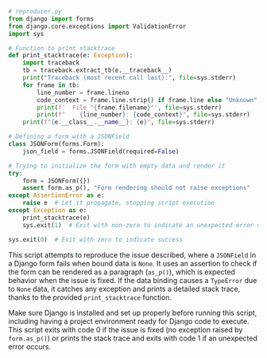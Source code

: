 ```python
# reproducer.py
from django import forms
from django.core.exceptions import ValidationError
import sys

# Function to print stacktrace
def print_stacktrace(e: Exception):
    import traceback
    tb = traceback.extract_tb(e.__traceback__)
    print("Traceback (most recent call last):", file=sys.stderr)
    for frame in tb:
        line_number = frame.lineno
        code_context = frame.line.strip() if frame.line else "Unknown"
        print(f'  File "{frame.filename}"', file=sys.stderr)
        print(f"    {line_number}: {code_context}", file=sys.stderr)
    print(f"{e.__class__.__name__}: {e}", file=sys.stderr)

# Defining a form with a JSONField
class JSONForm(forms.Form):
    json_field = forms.JSONField(required=False)

# Trying to initialize the form with empty data and render it
try:
    form = JSONForm({})
    assert form.as_p(), "Form rendering should not raise exceptions"
except AssertionError as e:
    raise e  # Let it propagate, stopping script execution
except Exception as e:
    print_stacktrace(e)
    sys.exit(1)  # Exit with non-zero to indicate an unexpected error occurred

sys.exit(0)  # Exit with zero to indicate success
```

This script attempts to reproduce the issue described, where a `JSONField` in a Django form fails when bound data is `None`. It uses an assertion to check if the form can be rendered as a paragraph (`as_p()`), which is expected behavior when the issue is fixed. If the data binding causes a `TypeError` due to `None` data, it catches any exception and prints a detailed stack trace, thanks to the provided `print_stacktrace` function.

Make sure Django is installed and set up properly before running this script, including having a project environment ready for Django code to execute. This script exits with code 0 if the issue is fixed (no exception raised by `form.as_p()`) or prints the stack trace and exits with code 1 if an unexpected error occurs.